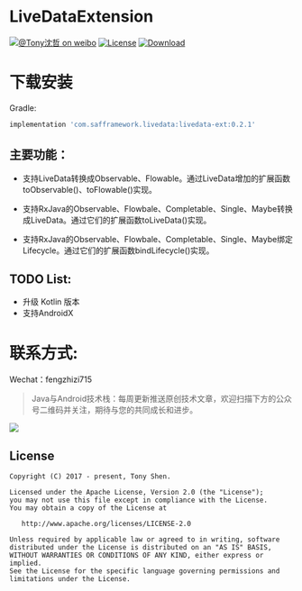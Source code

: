 # LiveDataExtension

[![@Tony沈哲 on weibo](https://img.shields.io/badge/weibo-%40Tony%E6%B2%88%E5%93%B2-blue.svg)](http://www.weibo.com/fengzhizi715)
[![License](https://img.shields.io/badge/license-Apache%202-lightgrey.svg)](https://www.apache.org/licenses/LICENSE-2.0.html)
[ ![Download](https://api.bintray.com/packages/fengzhizi715/maven/livedata-ext/images/download.svg) ](https://bintray.com/fengzhizi715/maven/livedata-ext/_latestVersion)

# 下载安装

Gradle:
```groovy
implementation 'com.safframework.livedata:livedata-ext:0.2.1'
```

## 主要功能：

* 支持LiveData转换成Observable、Flowable。通过LiveData增加的扩展函数toObservable()、toFlowable()实现。

* 支持RxJava的Observable、Flowbale、Completable、Single、Maybe转换成LiveData。通过它们的扩展函数toLiveData()实现。

* 支持RxJava的Observable、Flowbale、Completable、Single、Maybe绑定Lifecycle。通过它们的扩展函数bindLifecycle()实现。

## TODO List:

* 升级 Kotlin 版本
* 支持AndroidX


# 联系方式:

Wechat：fengzhizi715

> Java与Android技术栈：每周更新推送原创技术文章，欢迎扫描下方的公众号二维码并关注，期待与您的共同成长和进步。

![](https://user-gold-cdn.xitu.io/2018/7/24/164cc729c7c69ac1?w=344&h=344&f=jpeg&s=9082)


License
-------

    Copyright (C) 2017 - present, Tony Shen.

    Licensed under the Apache License, Version 2.0 (the "License");
    you may not use this file except in compliance with the License.
    You may obtain a copy of the License at

       http://www.apache.org/licenses/LICENSE-2.0

    Unless required by applicable law or agreed to in writing, software
    distributed under the License is distributed on an "AS IS" BASIS,
    WITHOUT WARRANTIES OR CONDITIONS OF ANY KIND, either express or implied.
    See the License for the specific language governing permissions and
    limitations under the License.
